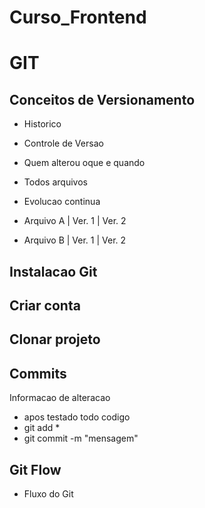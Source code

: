 # Curso_Frontend

# GIT

## Conceitos de Versionamento

 - Historico
 - Controle de Versao
 - Quem alterou oque e quando
 - Todos arquivos
 - Evolucao continua

 - Arquivo A | Ver. 1 | Ver. 2
 - Arquivo B | Ver. 1 | Ver. 2

## Instalacao Git

## Criar conta

## Clonar projeto

## Commits
Informacao de alteracao 
 - apos testado todo codigo
 - git add *
 - git commit -m "mensagem"

## Git Flow

 - Fluxo do Git
